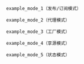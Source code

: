 `example_mode_1（发布/订阅模式）`

`example_mode_2（代理模式）`

`example_mode_3（工厂模式）`

`example_mode_4（享源模式）`

`example_mode_5（状态模式）`